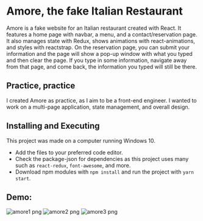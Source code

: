 # Amore, the fake Italian Restaurant

Amore is a fake website for an Italian restaurant created with React. It features a home page with navbar, a menu, and a contact/reservation page. It also manages state with Redux, shows animations with react-animations, and styles with reactstrap. On the reservation page, you can submit your information and the page will show a pop-up window with what you typed and then clear the page. If you type in some information, navigate away from that page, and come back, the information you typed will still be there.  

## Practice, practice

I created Amore as practice, as I aim to be a front-end engineer. I wanted to work on a multi-page application, state management, and overall design.

## Installing and Executing

This project was made on a computer running Windows 10. 
* Add the files to your preferred code editor.
* Check the package-json for dependencies as this project uses many such as ```react-redux```, ```font-awesome```, and more. 
* Download npm modules with ```npm install``` and run the project with ```yarn start```. 

## Demo:

![amore1 png](https://user-images.githubusercontent.com/89151511/152702987-bebccee6-d517-4491-8994-d976a29639ba.png)
![amore2 png](https://user-images.githubusercontent.com/89151511/152703008-719b800e-84a2-4aba-a9ca-a65306e1ae61.png)
![amore3 png](https://user-images.githubusercontent.com/89151511/152703042-6ee66533-278b-4803-9c16-712432eb756d.png)
